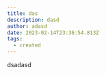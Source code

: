 ```yaml
---
title: das
description: dasd
author: adasd
date: 2023-02-14T23:36:54.813Z
tags:
  - created
---
```

d﻿sadasd